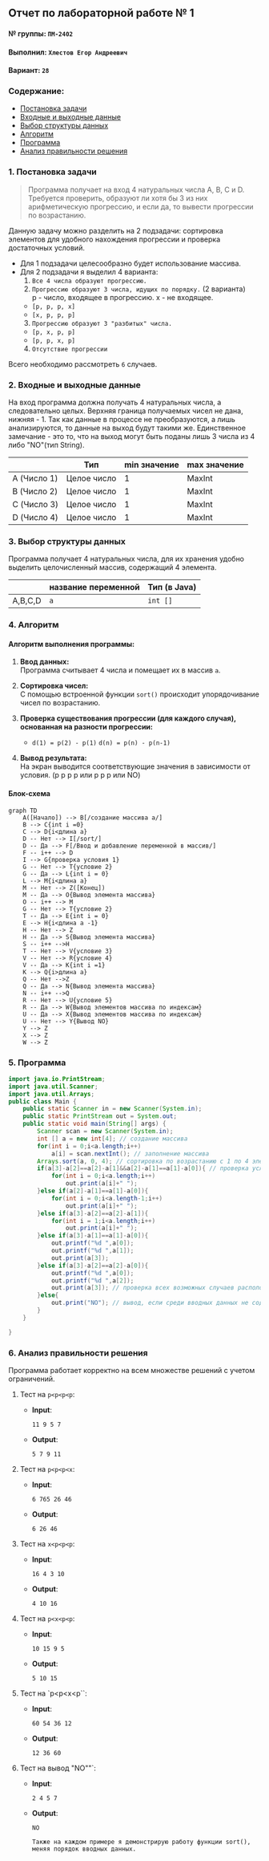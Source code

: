 ## Отчет по лабораторной работе № 1

#### № группы: `ПМ-2402`

#### Выполнил: `Хлестов Егор Андреевич`

#### Вариант: `28`

### Cодержание:

- [Постановка задачи](#1-постановка-задачи)
- [Входные и выходные данные](#2-входные-и-выходные-данные)
- [Выбор структуры данных](#3-выбор-структуры-данных)
- [Алгоритм](#4-алгоритм)
- [Программа](#5-программа)
- [Анализ правильности решения](#6-анализ-правильности-решения)

### 1. Постановка задачи

> Программа получает на вход 4 натуральных числа A, B, C и D. Требуется проверить, образуют ли хотя
бы 3 из них арифметическую прогрессию, и если да, то вывести прогрессии
по возрастанию.


Данную задачу можно разделить на 2 подзадачи: сортировка элементов для удобного нахождения прогрессии и проверка достаточных условий.

- Для 1 подзадачи целесообразно будет использование массива.
- Для 2 подзадачи я выделил 4 варианта:
    1. `Все 4 числа образуют прогрессию.`
    2. `Прогрессию образуют 3 числа, идущих по порядку.` (2 варианта)  
    p - число, входящее в прогрессию. x - не входящее.
    - `[p, p, p, x] `
    - `[x, p, p, p]`
    3. `Прогрессию образуют 3 "разбитых" числа.`
    - `[p, x, p, p]`
    - `[p, p, x, p]`
    4. `Отсутствие прогрессии`

Всего необходимо рассмотреть `6` случаев.

### 2. Входные и выходные данные
На вход программа должна получать 4 натуральных числа, а следовательно целых. Верхняя граница получаемых
чисел не дана, нижняя - 1. Так как данные в процессе не преобразуются, а лишь анализируются, то данные на выход будут такими же. Единственное замечание - это то, что на выход могут быть поданы лишь 3 числа из 4 либо "NO"(тип String).

|             | Тип         | min значение | max значение |
|-------------|-------------|----------|--------------|
| A (Число 1) | Целое число |       1  | MaxInt       |
| B (Число 2) | Целое число |       1  | MaxInt       |
| C (Число 3) | Целое число |       1  | MaxInt       |
| D (Число 4) | Целое число |       1  | MaxInt       |
### 3. Выбор структуры данных

Программа получает 4 натуральных числа, для их хранения удобно выделить
целочисленный массив, содержащий 4 элемента.

|         | название переменной | Тип (в Java) | 
|---------|---------------------|--------------|
| A,B,C,D | `a`                 | `int []`     |

### 4. Алгоритм

#### Алгоритм выполнения программы:

1. **Ввод данных:**  
   Программа считывает 4 числа и помещает их в массив `a`.

2. **Сортировка чисел:**  
   С помощью встроенной функции `sort()` происходит упорядочивание чисел по возрастанию.

3. **Проверка существования прогрессии (для каждого случая), основанная на разности прогрессии:**
    - `d(1) = p(2) - p(1)`  `d(n) = p(n) - p(n-1)`

4. **Вывод результата:**  
   На экран выводится соответствующие значения в зависимости от условия. (p p p p или p p p или NO)

#### Блок-схема

```mermaid
graph TD
    A([Начало]) --> B[/создание массива a/]
    B --> C{int i =0}
    C --> D{i<длина а}
    D -- Нет --> I[/sort/]
    D -- Да --> F[/Ввод и добавление переменной в массив/]
    F -- i++ --> D
    I --> G{проверка условия 1}
    G -- Нет --> T{условие 2}
    G -- Да --> L{int i = 0}
    L --> M{i<длина а}
    M -- Нет --> Z([Конец])
    M -- Да --> O{Вывод элемента массива}
    O -- i++ --> M
    G -- Нет --> T{условие 2}
    T -- Да --> E{int i = 0}
    E --> H{i<длина а -1}
    H -- Нет --> Z
    H -- Да --> S{Вывод элемента массива}
    S -- i++ -->H
    T -- Нет --> V{условие 3}
    V -- Нет --> R{условие 4}
    V -- Да --> K{int i =1}
    K --> Q{i>длина a}
    Q -- Нет -->Z
    Q -- Да --> N{Вывод элемента массива}
    N -- i++ -->Q
    R -- Нет --> U{условие 5}
    R -- Да --> W{Вывод элементов массива по индексам}
    U -- Да --> X{Вывод элементов массива по индексам}
    U -- Нет --> Y{Вывод NO}
    Y --> Z
    X --> Z
    W --> Z
```

### 5. Программа

```java
import java.io.PrintStream;
import java.util.Scanner;
import java.util.Arrays;
public class Main {
    public static Scanner in = new Scanner(System.in);
    public static PrintStream out = System.out;
    public static void main(String[] args) {
        Scanner scan = new Scanner(System.in);
        int [] a = new int[4]; // создание массива
        for(int i = 0;i<a.length;i++)
            a[i] = scan.nextInt(); // заполнение массива
        Arrays.sort(a, 0, 4); // сортировка по возрастанию с 1 по 4 элемент
        if(a[3]-a[2]==a[2]-a[1]&&a[2]-a[1]==a[1]-a[0]){ // проверка условия, когда 4 числа создают арифметическую прогрессию и вывод 4 чисел.
            for(int i = 0;i<a.length;i++)
                out.print(a[i]+" ");
        }else if(a[2]-a[1]==a[1]-a[0]){
            for(int i = 0;i<a.length-1;i++)
                out.print(a[i]+" ");
        }else if(a[3]-a[2]==a[2]-a[1]){
            for(int i = 1;i<a.length;i++)
                out.print(a[i]+" ");
        }else if(a[3]-a[1]==a[1]-a[0]){
            out.printf("%d ",a[0]);
            out.printf("%d ",a[1]);
            out.print(a[3]);
        }else if(a[3]-a[2]==a[2]-a[0]){
            out.printf("%d ",a[0]);
            out.printf("%d ",a[2]);
            out.print(a[3]); // проверка всех возможных случаев расположения трех элементов среди четырех мест и вывод соответствующих последовательностей
        }else{
            out.print("NO"); // вывод, если среди вводных данных не содержится прогрессия
        }
    }

}

```

### 6. Анализ правильности решения

Программа работает корректно на всем множестве решений с учетом ограничений.

1. Тест на `p<p<p<p`:

    - **Input**:
        ```
        11 9 5 7
        ```

    - **Output**:
        ```
        5 7 9 11
        ```

2. Тест на `p<p<p<x`:

    - **Input**:
        ```
        6 765 26 46
        ```

    - **Output**:
        ```
        6 26 46
        ```

3. Тест на `x<p<p<p`:

    - **Input**:
        ```
        16 4 3 10
        ```

    - **Output**:
        ```
        4 10 16
        ```

4. Тест на `p<x<p<p`:

    - **Input**:
        ```
        10 15 9 5
        ```

    - **Output**:
        ```
        5 10 15
        ```

5. Тест на `p<p<x<p``:

    - **Input**:
        ```
        60 54 36 12
        ```

    - **Output**:
        ```
        12 36 60
        ```
6. Тест на вывод "NO""`:

    - **Input**:
        ```
        2 4 5 7
        ```

    - **Output**:
        ```
        NO
        ```
      `Также на каждом примере я демонстрирую работу функции sort(), меняя порядок вводных данных.`